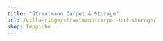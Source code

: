 ```yaml
---
title: "Straatmann Carpet & Storage"
url: /villa-ridge/straatmann-carpet-und-storage/
shop: Teppiche
---
```

